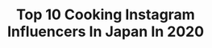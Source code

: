 ---
title: Top 10 Cooking Instagram Influencers In Japan In 2020
description: Identify the most popular Instagram accounts on inBeat.
platform: Instagram
profiles:
  - username: "mii_raja"
    fullname: >-
      mii
    location: "Japan"
    followers: 10658
    engagement: 1673
    commentsToLikes: 0.054539
    avatar: "https://scontent-ams4-1.cdninstagram.com/v/t51.2885-19/s320x320/84322944_1014770692235439_8146884702255448064_n.jpg?_nc_ht=scontent-ams4-1.cdninstagram.com&_nc_ohc=My97KQMjD_UAX__7qK_&oh=da76ab38aaf8e28272f8f1b7811b1ad4&oe=5EB82411"
    verified: false
    hashtags: "#kitty, #ilovemycat, #outdoor, #pierce"
  - username: "ruri_ikeda"
    fullname: >-
      ruriikeda
    location: "Japan"
    followers: 55096
    engagement: 268
    commentsToLikes: 0.031372
    avatar: "https://scontent-lhr8-1.cdninstagram.com/v/t51.2885-19/s320x320/15258838_265598667191134_1156406471135592448_a.jpg?_nc_ht=scontent-lhr8-1.cdninstagram.com&_nc_ohc=tn9S5gSg2HgAX8UFcHX&oh=e91ec65f65f968396369a56058a05cdf&oe=5EBA341C"
    verified: false
    hashtags: "#hawaii, #shampoo, #australiawine, #pr"
  - username: "azecchi"
    fullname: >-
      畔地 香帆(あぜっち)
    location: "Japan"
    followers: 9773
    engagement: 1076
    commentsToLikes: 0.009243
    avatar: "https://scontent-ams4-1.cdninstagram.com/v/t51.2885-19/s320x320/14369016_730943690387008_3524787253605826560_a.jpg?_nc_ht=scontent-ams4-1.cdninstagram.com&_nc_ohc=6IFM8ytqqfIAX9pEt6i&oh=83125721664dbddfa842732dc78a7f81&oe=5EBD6B36"
    verified: false
    hashtags: "#cooking, #japanesefood, #fishdish, #cookingtime"
  - username: "miyuki.meshi.ac"
    fullname: >-
      miyuki
    location: "Japan"
    followers: 16141
    engagement: 895
    commentsToLikes: 0.038910
    avatar: "https://scontent-lhr8-1.cdninstagram.com/v/t51.2885-19/s320x320/47693322_222911381922126_6961240374396321792_n.jpg?_nc_ht=scontent-lhr8-1.cdninstagram.com&_nc_ohc=rRokQAOoz2UAX_CHXSF&oh=b3baa83109e5cafd4dafd3d0777138ba&oe=5EBB419F"
    verified: false
    hashtags: "#toast, #tofu, #eggs, #ricebowl"
  - username: "hareyama_yuri"
    fullname: >-
      晴山由梨
    location: "Japan"
    followers: 16266
    engagement: 1287
    commentsToLikes: 0.011707
    avatar: "https://scontent-ams4-1.cdninstagram.com/v/t51.2885-19/s320x320/19933054_243109029529182_1113178170762199040_a.jpg?_nc_ht=scontent-ams4-1.cdninstagram.com&_nc_ohc=e_YohiRGMtIAX_RBjJ3&oh=f89c2f439aed5ddcf6e26beac0b58467&oe=5EB324C5"
    verified: false
    hashtags: "#fishing, #fast23, #fishingtrip, #fish"
  - username: "balancedlife.n.y"
    fullname: >-
      Nats Y
    location: "Japan"
    followers: 2440
    engagement: 1963
    commentsToLikes: 0.161119
    avatar: "https://scontent-lhr8-1.cdninstagram.com/v/t51.2885-19/s320x320/21296486_1446835205436688_2190043239145275392_a.jpg?_nc_ht=scontent-lhr8-1.cdninstagram.com&_nc_ohc=csp8otpk-PYAX9zHPDG&oh=a43a6f8cf7698b540bc03f2d29b61748&oe=5EBAB783"
    verified: false
    hashtags: "#kaldi, #oatsbowl, #healthymeal, #feedfeed"
  - username: "m_n_p_h"
    fullname: >-
      n
    location: "Japan"
    followers: 7689
    engagement: 2828
    commentsToLikes: 0.020499
    avatar: "https://scontent-lhr8-1.cdninstagram.com/v/t51.2885-19/s320x320/70857916_2387805181493246_5930493801549266944_n.jpg?_nc_ht=scontent-lhr8-1.cdninstagram.com&_nc_ohc=HUBTbA3yjPYAX8jCE5W&oh=01866c58ce74d5c89ae8c226d6af748f&oe=5EBB9AE1"
    verified: false
    hashtags: "#thailand, #musicianlife, #ootd, #roomclip"
  - username: "sylvia.wakana"
    fullname: >-
      Sylvia わかな
    location: "Japan"
    followers: 16572
    engagement: 295
    commentsToLikes: 0.144744
    avatar: "https://scontent-lhr8-1.cdninstagram.com/v/t51.2885-19/s320x320/26288722_1939411039720315_2357899004978659328_n.jpg?_nc_ht=scontent-lhr8-1.cdninstagram.com&_nc_ohc=c2JtLAHN-98AX8qKhz8&oh=ee11c7907c4f0f729a2f2aa0a36ef005&oe=5EBAC440"
    verified: false
    hashtags: "#strawberry, #japanesecurry, #easycooking, #eaterla"
  - username: "ruriko_haraguchi24"
    fullname: >-
      原口るりこ Ruriko Haraguchi
    location: "Japan"
    followers: 55593
    engagement: 788
    commentsToLikes: 0.009811
    avatar: "https://scontent-ams4-1.cdninstagram.com/v/t51.2885-19/s320x320/47200435_2741628752728195_5029910778157727744_n.jpg?_nc_ht=scontent-ams4-1.cdninstagram.com&_nc_ohc=0Xeo2nNlAU0AX99NBd8&oh=4fc289607ff9e5707b00e4ca65e8b129&oe=5EBC6DA7"
    verified: false
    hashtags: "#2020, #hannover96, #christmasmarket, #germanychristmasmarket"
  - username: "emit_0702"
    fullname: >-
      emi
    location: "Japan"
    followers: 3591
    engagement: 2149
    commentsToLikes: 0.021675
    avatar: "https://scontent-lhr8-1.cdninstagram.com/v/t51.2885-19/s320x320/37386635_2121285674860171_1246611216827154432_n.jpg?_nc_ht=scontent-lhr8-1.cdninstagram.com&_nc_ohc=5e5tiOKVe3AAX8IzBb5&oh=e339ddd97a9d9d6be299d20c21496114&oe=5EB925D9"
    verified: false
    hashtags: "#osusumegohan, #igersjp, #valentine, #curryandrice"
---
